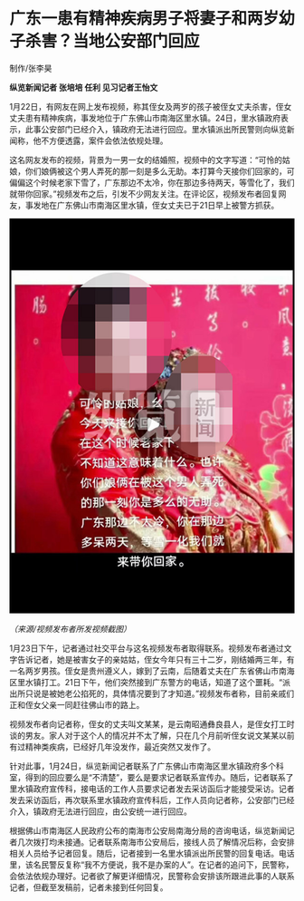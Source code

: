 # 广东一患有精神疾病男子将妻子和两岁幼子杀害？当地公安部门回应

制作/张李昊

**纵览新闻记者 张培培 任利 见习记者王怡文**

1月22日，有网友在网上发布视频，称其侄女及两岁的孩子被侄女丈夫杀害，侄女丈夫患有精神疾病，事发地位于广东佛山市南海区里水镇。24日，里水镇政府表示，此事公安部门已经介入，镇政府无法进行回应。里水镇派出所民警则向纵览新闻称，他不方便透露，案件会依法依规处理。

这名网友发布的视频，背景为一男一女的结婚照，视频中的文字写道：“可怜的姑娘，你们娘俩被这个男人弄死的那一刻是多么无助。本打算今天接你们回家的，可偏偏这个时候老家下雪了，广东那边不太冷，你在那边多待两天，等雪化了，我们就带你回家。”视频发布之后，引发不少网友关注。在评论区，视频发布者回复网友，事发地在广东佛山市南海区里水镇，侄女丈夫已于21日早上被警方抓获。

![80815f4d6b79573bd59a587943088137.jpg](https://raw.githubusercontent.com/qqhsx/qqnews_image/main/2024/01/24/广东一患有精神疾病男子将妻子和两岁幼子杀害？当地公安部门回应/80815f4d6b79573bd59a587943088137.jpg)

_（来源/视频发布者所发视频截图）_

1月23日下午，记者通过社交平台与这名视频发布者取得联系。视频发布者通过文字告诉记者，她是被害女子的亲姑姑，侄女今年只有三十二岁，刚结婚两三年，有一名两岁男孩。侄女是贵州遵义人，嫁到了云南，后随着丈夫在广东省佛山市南海区里水镇打工。21日下午，他们突然接到广东警方的电话，知道了这个噩耗。“派出所只说是被她老公掐死的，具体情况要到了才知道。”视频发布者称，目前亲戚们正和侄女父亲一同赶往佛山市的路上。

视频发布者向记者称，侄女的丈夫叫文某某，是云南昭通彝良县人，是侄女打工时谈的男友。家人对于这个人的情况并不太了解，只在几个月前听侄女说文某某以前有过精神类疾病，已经好几年没发作，最近突然又发作了。

针对此事，1月24日，纵览新闻记者联系了广东佛山市南海区里水镇政府多个科室，得到的回应要么是“不清楚”，要么是要求记者联系宣传办。随后，记者联系了里水镇政府宣传科，接电话的工作人员要求记者发去采访函后才能接受采访。记者发去采访函后，再次联系里水镇政府宣传科后，工作人员向记者称，公安部门已经介入，镇政府无法进行回应，由公安统一进行回应。

根据佛山市南海区人民政府公布的南海市公安局南海分局的咨询电话，纵览新闻记者几次拨打均未接通。记者联系南海市公安局后，接线人员了解情况后称，会安排相关人员给予记者回复。随后，记者接到一名里水镇派出所民警的回复电话。电话里，该名民警反复称“我不方便说，我不是办案的人”。在记者的追问下，民警称，会依法依规办理好。记者欲了解更详细情况，民警称会安排该所跟进此事的人联系记者，但截至发稿前，记者未接到任何回复。

